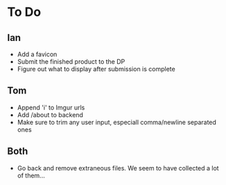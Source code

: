 To Do
=====

Ian
---
* Add a favicon
* Submit the finished product to the DP
* Figure out what to display after submission is complete

Tom
---
* Append 'i' to Imgur urls
* Add /about to backend
* Make sure to trim any user input, especiall comma/newline separated ones

Both
---
* Go back and remove extraneous files. We seem to have collected a lot of them...
